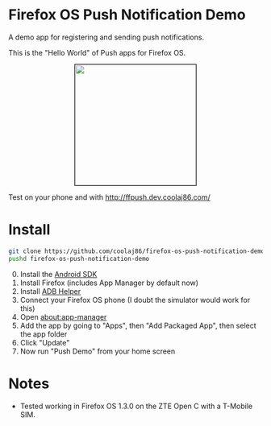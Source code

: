 Firefox OS Push Notification Demo
===================

A demo app for registering and sending push notifications.

This is the "Hello World" of Push apps for Firefox OS.

<center>
<img src="http://i.imgur.com/3hdIkMN.png" style="border: 1px solid black; width: 240px" width="240" border="2">
</center>

Test on your phone and with <http://ffpush.dev.coolaj86.com/>

Install
=======

```bash
git clone https://github.com/coolaj86/firefox-os-push-notification-demo.git
pushd firefox-os-push-notification-demo
```

0. Install the [Android SDK](http://developer.android.com/sdk/installing/index.html?pkg=tools)
0. Install Firefox (includes App Manager by default now)
0. Install [ADB Helper](https://ftp.mozilla.org/pub/mozilla.org/labs/fxos-simulator/)
0. Connect your Firefox OS phone (I doubt the simulator would work for this)
0. Open [about:app-manager](about:app-manager)
0. Add the app by going to "Apps", then "Add Packaged App", then select the app folder
0. Click "Update"
0. Now run "Push Demo" from your home screen

Notes
=====

  * Tested working in Firefox OS 1.3.0 on the ZTE Open C with a T-Mobile SIM.
